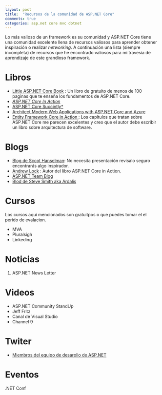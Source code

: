 ```yaml
---
layout: post
title:  "Recursos de la comunidad de ASP.NET Core"
comments: true
categories: asp.net core mvc dotnet 
---
```

Lo más valioso de un framework es su comunidad y ASP.NET Core tiene una comunidad excelente llena de recursos valiosos para aprender obtener inspiración o realizar *networking*. A continuación una lista (siempre incompleta) de recursos que he encontrado valiosos para mi travesía de aprendizaje de este grandioso framework.

# Libros

* [Little ASP.NET Core Book](https://recaffeinate.co/book/) : Un libro de gratuito de menos de 100 paginas que te enseña los fundamentos de ASP.NET Core.
* [*ASP.NET Core In Action*](https://www.manning.com/books/asp-net-core-in-action)
* [ASP.NET Core Succintly*](https://www.syncfusion.com/ebooks/asp_net_core_succinctly)
* [Architect Modern Web Applications with ASP.NET Core and Azure](https://docs.microsoft.com/es-es/dotnet/standard/modern-web-apps-azure-architecture/)
* [Entity Framework Core in Action ](https://www.manning.com/books/entity-framework-core-in-action): Los capítulos que tratan sobre ASP.NET Core me parecen excelentes y creo que el autor debe escribir un libro sobre arquitectura de software.

# Blogs

* [Blog de Sccot Hanselman](https://www.hanselman.com/blog/CategoryView.aspx?category=ASP.NET): No necesita presentación revisalo seguro encontrarás algo inspirador.
* [Andrew Lock](https://andrewlock.net/) : Autor del libro ASP.NET Core in Action.
* [ASP.NET Team Blog]()
* [Blod de Steve Smith aka Ardalis](https://ardalis.com/tag/asp-net-core)

# Cursos

Los cursos aqui mencionados son gratuitpos o que puedes tomar el el perido de evalacion.

* MVA
* Pluralsigh
* Linkeding 

# Noticias

1. ASP.NET News Letter

# Videos

* ASP.NET Community StandUp
* Jeff Fritz
* Canal de Visual Studio
* Channel 9

# Twiter

* [Miembros del equipo de desarollo de ASP.NET](https://twitter.com/dotnet/lists/net-team-members/members?lang=es)

# Eventos

.NET Conf